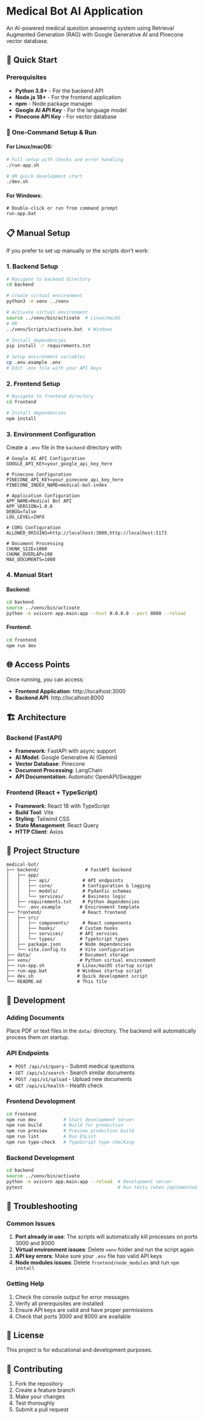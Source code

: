 # Medical Bot AI Application

An AI-powered medical question answering system using Retrieval Augmented Generation (RAG) with Google Generative AI and Pinecone vector database.

## 🚀 Quick Start

### Prerequisites

- **Python 3.8+** - For the backend API
- **Node.js 18+** - For the frontend application
- **npm** - Node package manager
- **Google AI API Key** - For the language model
- **Pinecone API Key** - For vector database

### 🎯 One-Command Setup & Run

#### For Linux/macOS:

```bash
# Full setup with checks and error handling
./run-app.sh

# OR quick development start
./dev.sh
```

#### For Windows:

```batch
# Double-click or run from command prompt
run-app.bat
```

## 📋 Manual Setup

If you prefer to set up manually or the scripts don't work:

### 1. Backend Setup

```bash
# Navigate to backend directory
cd backend

# Create virtual environment
python3 -m venv ../venv

# Activate virtual environment
source ../venv/bin/activate  # Linux/macOS
# OR
../venv/Scripts/activate.bat  # Windows

# Install dependencies
pip install -r requirements.txt

# Setup environment variables
cp .env.example .env
# Edit .env file with your API keys
```

### 2. Frontend Setup

```bash
# Navigate to frontend directory
cd frontend

# Install dependencies
npm install
```

### 3. Environment Configuration

Create a `.env` file in the `backend` directory with:

```env
# Google AI API Configuration
GOOGLE_API_KEY=your_google_api_key_here

# Pinecone Configuration
PINECONE_API_KEY=your_pinecone_api_key_here
PINECONE_INDEX_NAME=medical-bot-index

# Application Configuration
APP_NAME=Medical Bot API
APP_VERSION=1.0.0
DEBUG=false
LOG_LEVEL=INFO

# CORS Configuration
ALLOWED_ORIGINS=http://localhost:3000,http://localhost:5173

# Document Processing
CHUNK_SIZE=1000
CHUNK_OVERLAP=100
MAX_DOCUMENTS=1000
```

### 4. Manual Start

#### Backend:
```bash
cd backend
source ../venv/bin/activate
python -m uvicorn app.main:app --host 0.0.0.0 --port 8000 --reload
```

#### Frontend:
```bash
cd frontend
npm run dev
```

## 🌐 Access Points

Once running, you can access:

- **Frontend Application**: http://localhost:3000
- **Backend API**: http://localhost:8000

## 🏗️ Architecture

### Backend (FastAPI)
- **Framework**: FastAPI with async support
- **AI Model**: Google Generative AI (Gemini)
- **Vector Database**: Pinecone
- **Document Processing**: LangChain
- **API Documentation**: Automatic OpenAPI/Swagger

### Frontend (React + TypeScript)
- **Framework**: React 18 with TypeScript
- **Build Tool**: Vite
- **Styling**: Tailwind CSS
- **State Management**: React Query
- **HTTP Client**: Axios

## 📁 Project Structure

```
medical-bot/
├── backend/                 # FastAPI backend
│   ├── app/
│   │   ├── api/            # API endpoints
│   │   ├── core/           # Configuration & logging
│   │   ├── models/         # Pydantic schemas
│   │   └── services/       # Business logic
│   ├── requirements.txt    # Python dependencies
│   └── .env.example       # Environment template
├── frontend/               # React frontend
│   ├── src/
│   │   ├── components/     # React components
│   │   ├── hooks/         # Custom hooks
│   │   ├── services/      # API services
│   │   └── types/         # TypeScript types
│   ├── package.json       # Node dependencies
│   └── vite.config.ts     # Vite configuration
├── data/                  # Document storage
├── venv/                  # Python virtual environment
├── run-app.sh            # Linux/macOS startup script
├── run-app.bat           # Windows startup script
├── dev.sh                # Quick development script
└── README.md             # This file
```

## 🔧 Development

### Adding Documents

Place PDF or text files in the `data/` directory. The backend will automatically process them on startup.

### API Endpoints

- `POST /api/v1/query` - Submit medical questions
- `GET /api/v1/search` - Search similar documents
- `POST /api/v1/upload` - Upload new documents
- `GET /api/v1/health` - Health check

### Frontend Development

```bash
cd frontend
npm run dev          # Start development server
npm run build        # Build for production
npm run preview      # Preview production build
npm run lint         # Run ESLint
npm run type-check   # TypeScript type checking
```

### Backend Development

```bash
cd backend
source ../venv/bin/activate
python -m uvicorn app.main:app --reload  # Development server
pytest                                   # Run tests (when implemented)
```

## 🚨 Troubleshooting

### Common Issues

1. **Port already in use**: The scripts will automatically kill processes on ports 3000 and 8000
2. **Virtual environment issues**: Delete `venv` folder and run the script again
3. **API key errors**: Make sure your `.env` file has valid API keys
4. **Node modules issues**: Delete `frontend/node_modules` and run `npm install`

### Getting Help

1. Check the console output for error messages
2. Verify all prerequisites are installed
3. Ensure API keys are valid and have proper permissions
4. Check that ports 3000 and 8000 are available

## 📝 License

This project is for educational and development purposes.

## 🤝 Contributing

1. Fork the repository
2. Create a feature branch
3. Make your changes
4. Test thoroughly
5. Submit a pull request
